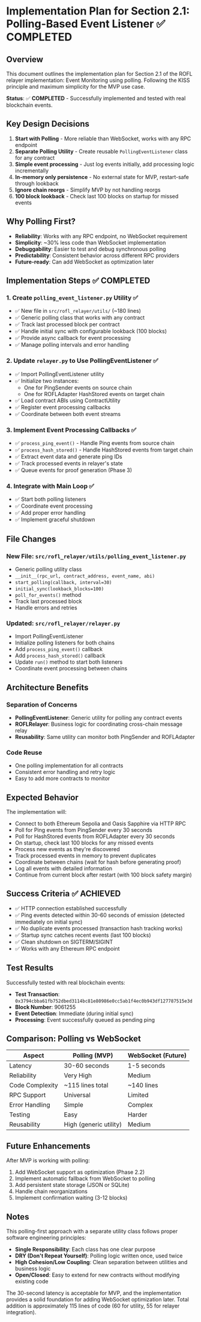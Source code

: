 # Implementation Plan for Section 2.1: Polling-Based Event Listener ✅ COMPLETED

## Overview
This document outlines the implementation plan for Section 2.1 of the ROFL relayer implementation: Event Monitoring using polling. Following the KISS principle and maximum simplicity for the MVP use case.

**Status**: ✅ **COMPLETED** - Successfully implemented and tested with real blockchain events.

## Key Design Decisions

1. **Start with Polling** - More reliable than WebSocket, works with any RPC endpoint
2. **Separate Polling Utility** - Create reusable `PollingEventListener` class for any contract
3. **Simple event processing** - Just log events initially, add processing logic incrementally  
4. **In-memory only persistence** - No external state for MVP, restart-safe through lookback
5. **Ignore chain reorgs** - Simplify MVP by not handling reorgs
6. **100 block lookback** - Check last 100 blocks on startup for missed events

## Why Polling First?

- **Reliability**: Works with any RPC endpoint, no WebSocket requirement
- **Simplicity**: ~30% less code than WebSocket implementation
- **Debuggability**: Easier to test and debug synchronous polling
- **Predictability**: Consistent behavior across different RPC providers
- **Future-ready**: Can add WebSocket as optimization later

## Implementation Steps ✅ COMPLETED

### 1. Create `polling_event_listener.py` Utility ✅
- ✅ New file in `src/rofl_relayer/utils/` (~180 lines)
- ✅ Generic polling class that works with any contract
- ✅ Track last processed block per contract
- ✅ Handle initial sync with configurable lookback (100 blocks)
- ✅ Provide async callback for event processing
- ✅ Manage polling intervals and error handling

### 2. Update `relayer.py` to Use PollingEventListener ✅
- ✅ Import PollingEventListener utility
- ✅ Initialize two instances:
  - One for PingSender events on source chain
  - One for ROFLAdapter HashStored events on target chain
- ✅ Load contract ABIs using ContractUtility
- ✅ Register event processing callbacks
- ✅ Coordinate between both event streams

### 3. Implement Event Processing Callbacks ✅
- ✅ `process_ping_event()` - Handle Ping events from source chain
- ✅ `process_hash_stored()` - Handle HashStored events from target chain
- ✅ Extract event data and generate ping IDs
- ✅ Track processed events in relayer's state
- ✅ Queue events for proof generation (Phase 3)

### 4. Integrate with Main Loop ✅
- ✅ Start both polling listeners
- ✅ Coordinate event processing
- ✅ Add proper error handling
- ✅ Implement graceful shutdown

## File Changes

### New File: `src/rofl_relayer/utils/polling_event_listener.py`
- Generic polling utility class
- `__init__(rpc_url, contract_address, event_name, abi)`
- `start_polling(callback, interval=30)`
- `initial_sync(lookback_blocks=100)`
- `poll_for_events()` method
- Track last processed block
- Handle errors and retries

### Updated: `src/rofl_relayer/relayer.py`
- Import PollingEventListener
- Initialize polling listeners for both chains
- Add `process_ping_event()` callback
- Add `process_hash_stored()` callback
- Update `run()` method to start both listeners
- Coordinate event processing between chains

## Architecture Benefits

### Separation of Concerns
- **PollingEventListener**: Generic utility for polling any contract events
- **ROFLRelayer**: Business logic for coordinating cross-chain message relay
- **Reusability**: Same utility can monitor both PingSender and ROFLAdapter

### Code Reuse
- One polling implementation for all contracts
- Consistent error handling and retry logic
- Easy to add more contracts to monitor

## Expected Behavior

The implementation will:
- Connect to both Ethereum Sepolia and Oasis Sapphire via HTTP RPC
- Poll for Ping events from PingSender every 30 seconds
- Poll for HashStored events from ROFLAdapter every 30 seconds
- On startup, check last 100 blocks for any missed events
- Process new events as they're discovered
- Track processed events in memory to prevent duplicates
- Coordinate between chains (wait for hash before generating proof)
- Log all events with detailed information
- Continue from current block after restart (with 100 block safety margin)

## Success Criteria ✅ ACHIEVED

- ✅ HTTP connection established successfully
- ✅ Ping events detected within 30-60 seconds of emission (detected immediately on initial sync)
- ✅ No duplicate events processed (transaction hash tracking works)
- ✅ Startup sync catches recent events (last 100 blocks)
- ✅ Clean shutdown on SIGTERM/SIGINT
- ✅ Works with any Ethereum RPC endpoint

## Test Results

Successfully tested with real blockchain events:
- **Test Transaction**: `0x3794cbba61fb752dbed3114bc81e80986e0cc5ab1f4ec0b943df127787515e3d`
- **Block Number**: 9061255
- **Event Detection**: Immediate (during initial sync)
- **Processing**: Event successfully queued as pending ping

## Comparison: Polling vs WebSocket

| Aspect | Polling (MVP) | WebSocket (Future) |
|--------|---------------|-------------------|
| Latency | 30-60 seconds | 1-5 seconds |
| Reliability | Very High | Medium |
| Code Complexity | ~115 lines total | ~140 lines |
| RPC Support | Universal | Limited |
| Error Handling | Simple | Complex |
| Testing | Easy | Harder |
| Reusability | High (generic utility) | Medium |

## Future Enhancements

After MVP is working with polling:
1. Add WebSocket support as optimization (Phase 2.2)
2. Implement automatic fallback from WebSocket to polling
3. Add persistent state storage (JSON or SQLite)
4. Handle chain reorganizations
5. Implement confirmation waiting (3-12 blocks)

## Notes

This polling-first approach with a separate utility class follows proper software engineering principles:
- **Single Responsibility**: Each class has one clear purpose
- **DRY (Don't Repeat Yourself)**: Polling logic written once, used twice
- **High Cohesion/Low Coupling**: Clean separation between utilities and business logic
- **Open/Closed**: Easy to extend for new contracts without modifying existing code

The 30-second latency is acceptable for MVP, and the implementation provides a solid foundation for adding WebSocket optimization later. Total addition is approximately 115 lines of code (60 for utility, 55 for relayer integration).